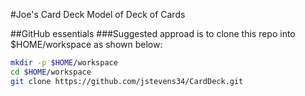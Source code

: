 #Joe's Card Deck
Model of Deck of Cards

##GitHub essentials
###Suggested approad is to clone this repo into $HOME/workspace as shown below:
```bash
mkdir -p $HOME/workspace
cd $HOME/workspace
git clone https://github.com/jstevens34/CardDeck.git
```